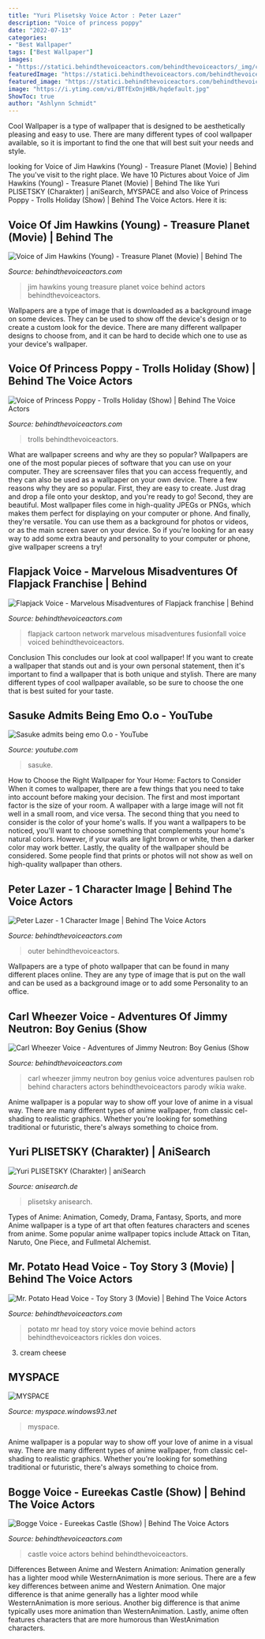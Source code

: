```yaml
---
title: "Yuri Plisetsky Voice Actor : Peter Lazer"
description: "Voice of princess poppy"
date: "2022-07-13"
categories:
- "Best Wallpaper"
tags: ["Best Wallpaper"]
images:
- "https://statici.behindthevoiceactors.com/behindthevoiceactors/_img/chars/bogge-eureekas-castle-63.8.jpg"
featuredImage: "https://statici.behindthevoiceactors.com/behindthevoiceactors/_img/chars/flapjack-cartoon-network-universe-fusionfall-67.1.jpg"
featured_image: "https://statici.behindthevoiceactors.com/behindthevoiceactors/_img/chars/bogge-eureekas-castle-63.8.jpg"
image: "https://i.ytimg.com/vi/BTfExOnjHBk/hqdefault.jpg"
ShowToc: true
author: "Ashlynn Schmidt"
---
```



Cool Wallpaper is a type of wallpaper that is designed to be aesthetically pleasing and easy to use. There are many different types of cool wallpaper available, so it is important to find the one that will best suit your needs and style.

	

		
looking for Voice of Jim Hawkins (Young) - Treasure Planet (Movie) | Behind The you've visit to the right place. We have 10 Pictures about Voice of Jim Hawkins (Young) - Treasure Planet (Movie) | Behind The like Yuri PLISETSKY (Charakter) | aniSearch, MYSPACE and also Voice of Princess Poppy - Trolls Holiday (Show) | Behind The Voice Actors. Here it is:
		
    
## Voice Of Jim Hawkins (Young) - Treasure Planet (Movie) | Behind The

<img loading=lazy src="https://statici.behindthevoiceactors.com/behindthevoiceactors/_img/chars/jim-hawkins-young-treasure-planet-8.55.jpg" onerror="this.onerror=null;this.src='https://tse2.mm.bing.net/th?id=OIP.pNueCEWxdPdqlZdN0W9CXQAAAA&amp;pid=15.1';" alt="Voice of Jim Hawkins (Young) - Treasure Planet (Movie) | Behind The">

_Source: behindthevoiceactors.com_

>jim hawkins young treasure planet voice behind actors behindthevoiceactors. 

	

Wallpapers are a type of image that is downloaded as a background image on some devices. They can be used to show off the device's design or to create a custom look for the device. There are many different wallpaper designs to choose from, and it can be hard to decide which one to use as your device's wallpaper.

    
## Voice Of Princess Poppy - Trolls Holiday (Show) | Behind The Voice Actors

<img loading=lazy src="https://statici.behindthevoiceactors.com/behindthevoiceactors/_img/chars/poppy-trolls-holiday-9.62.jpg" onerror="this.onerror=null;this.src='https://tse3.mm.bing.net/th?id=OIP.2CS4yOOz-8edNJ_RJuvahwAAAA&amp;pid=15.1';" alt="Voice of Princess Poppy - Trolls Holiday (Show) | Behind The Voice Actors">

_Source: behindthevoiceactors.com_

>trolls behindthevoiceactors. 

	

What are wallpaper screens and why are they so popular?
Wallpapers are one of the most popular pieces of software that you can use on your computer. They are screensaver files that you can access frequently, and they can also be used as a wallpaper on your own device. There a few reasons why they are so popular. First, they are easy to create. Just drag and drop a file onto your desktop, and you're ready to go! Second, they are beautiful. Most wallpaper files come in high-quality JPEGs or PNGs, which makes them perfect for displaying on your computer or phone. And finally, they're versatile. You can use them as a background for photos or videos, or as the main screen saver on your device. So if you're looking for an easy way to add some extra beauty and personality to your computer or phone, give wallpaper screens a try!

    
## Flapjack Voice - Marvelous Misadventures Of Flapjack Franchise | Behind

<img loading=lazy src="https://statici.behindthevoiceactors.com/behindthevoiceactors/_img/chars/flapjack-cartoon-network-universe-fusionfall-67.1.jpg" onerror="this.onerror=null;this.src='https://tse3.mm.bing.net/th?id=OIP.4L7SzG_kq0hT9rJUpJGPogAAAA&amp;pid=15.1';" alt="Flapjack Voice - Marvelous Misadventures of Flapjack franchise | Behind">

_Source: behindthevoiceactors.com_

>flapjack cartoon network marvelous misadventures fusionfall voice voiced behindthevoiceactors. 

	

Conclusion
This concludes our look at cool wallpaper! If you want to create a wallpaper that stands out and is your own personal statement, then it's important to find a wallpaper that is both unique and stylish. There are many different types of cool wallpaper available, so be sure to choose the one that is best suited for your taste.

    
## Sasuke Admits Being Emo O.o - YouTube

<img loading=lazy src="https://i.ytimg.com/vi/BTfExOnjHBk/hqdefault.jpg" onerror="this.onerror=null;this.src='https://tse4.mm.bing.net/th?id=OIP._XonU11YvdDa0NrqvRlpbQHaFj&amp;pid=15.1';" alt="Sasuke admits being emo O.o - YouTube">

_Source: youtube.com_

>sasuke. 

	

How to Choose the Right Wallpaper for Your Home: Factors to Consider
When it comes to wallpaper, there are a few things that you need to take into account before making your decision. The first and most important factor is the size of your room. A wallpaper with a large image will not fit well in a small room, and vice versa. 
The second thing that you need to consider is the color of your home's walls. If you want a wallpapers to be noticed, you'll want to choose something that complements your home's natural colors. However, if your walls are light brown or white, then a darker color may work better. 
Lastly, the quality of the wallpaper should be considered. Some people find that prints or photos will not show as well on high-quality wallpaper than others.

    
## Peter Lazer - 1 Character Image | Behind The Voice Actors

<img loading=lazy src="https://statici.behindthevoiceactors.com/behindthevoiceactors/_img/actors/peter-lazer-6.23.jpg" onerror="this.onerror=null;this.src='https://tse4.mm.bing.net/th?id=OIP.jc1-o7veAcVM2PiYzFu13QAAAA&amp;pid=15.1';" alt="Peter Lazer - 1 Character Image | Behind The Voice Actors">

_Source: behindthevoiceactors.com_

>outer behindthevoiceactors. 

	



Wallpapers are a type of photo wallpaper that can be found in many different places online. They are any type of image that is put on the wall and can be used as a background image or to add some Personality to an office.

    
## Carl Wheezer Voice - Adventures Of Jimmy Neutron: Boy Genius (Show

<img loading=lazy src="https://statici.behindthevoiceactors.com/behindthevoiceactors/_img/chars/carl-wheezer-adventures-of-jimmy-neutron-boy-genius-21.9.jpg" onerror="this.onerror=null;this.src='https://tse2.mm.bing.net/th?id=OIP.k5qr5q2xT9ktdM5NkFd3WwAAAA&amp;pid=15.1';" alt="Carl Wheezer Voice - Adventures of Jimmy Neutron: Boy Genius (Show">

_Source: behindthevoiceactors.com_

>carl wheezer jimmy neutron boy genius voice adventures paulsen rob behind characters actors behindthevoiceactors parody wikia wake. 

	

Anime wallpaper is a popular way to show off your love of anime in a visual way. There are many different types of anime wallpaper, from classic cel-shading to realistic graphics. Whether you're looking for something traditional or futuristic, there's always something to choice from.

    
## Yuri PLISETSKY (Charakter) | AniSearch

<img loading=lazy src="https://cdn.anisearch.de/images/character/screen/58/58933/full/380041.jpg" onerror="this.onerror=null;this.src='https://tse4.mm.bing.net/th?id=OIP.4p5M_LSnUzl0Nxy_AHEQmgHaEK&amp;pid=15.1';" alt="Yuri PLISETSKY (Charakter) | aniSearch">

_Source: anisearch.de_

>plisetsky anisearch. 

	

Types of Anime: Animation, Comedy, Drama, Fantasy, Sports, and more
Anime wallpaper is a type of art that often features characters and scenes from anime. Some popular anime wallpaper topics include Attack on Titan, Naruto, One Piece, and Fullmetal Alchemist.

    
## Mr. Potato Head Voice - Toy Story 3 (Movie) | Behind The Voice Actors

<img loading=lazy src="https://statici.behindthevoiceactors.com/behindthevoiceactors/_img/chars/mr-potato-head-toy-story-3-79.8.jpg" onerror="this.onerror=null;this.src='https://tse2.mm.bing.net/th?id=OIP.3d5-uRvHwSFja5LQ8LADzgAAAA&amp;pid=15.1';" alt="Mr. Potato Head Voice - Toy Story 3 (Movie) | Behind The Voice Actors">

_Source: behindthevoiceactors.com_

>potato mr head toy story voice movie behind actors behindthevoiceactors rickles don voices. 

	

3. cream cheese 

    
## MYSPACE

<img loading=lazy src="https://myspace.windows93.net/u/32320/avatar.jpg" onerror="this.onerror=null;this.src='https://tse4.mm.bing.net/th?id=OIP.DSwuJSUnVRnjnUNk7Gy3QAAAAA&amp;pid=15.1';" alt="MYSPACE">

_Source: myspace.windows93.net_

>myspace. 

	

Anime wallpaper is a popular way to show off your love of anime in a visual way. There are many different types of anime wallpaper, from classic cel-shading to realistic graphics. Whether you're looking for something traditional or futuristic, there's always something to choice from.

    
## Bogge Voice - Eureekas Castle (Show) | Behind The Voice Actors

<img loading=lazy src="https://statici.behindthevoiceactors.com/behindthevoiceactors/_img/chars/bogge-eureekas-castle-63.8.jpg" onerror="this.onerror=null;this.src='https://tse1.mm.bing.net/th?id=OIP.PG5tS3NdpJIqBLr1E3XJHgHaId&amp;pid=15.1';" alt="Bogge Voice - Eureekas Castle (Show) | Behind The Voice Actors">

_Source: behindthevoiceactors.com_

>castle voice actors behind behindthevoiceactors. 

	

Differences Between Anime and Western Animation: Animation generally has a lighter mood while WesternAnimation is more serious.
There are a few key differences between anime and Western Animation. One major difference is that anime generally has a lighter mood while WesternAnimation is more serious. Another big difference is that anime typically uses more animation than WesternAnimation. Lastly, anime often features characters that are more humorous than WestAnimation characters.


